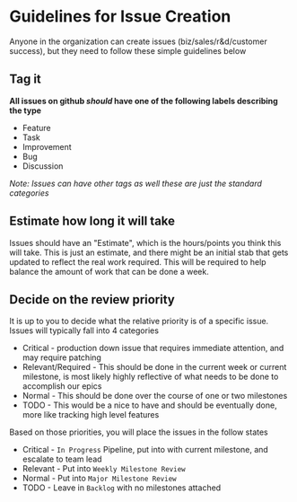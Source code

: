 # Guidelines for Issue Creation

Anyone in the organization can create issues (biz/sales/r&d/customer success), but they need to follow these simple guidelines below

## Tag it

__All issues on github _should_ have one of the following labels describing the type__

* Feature
* Task
* Improvement
* Bug
* Discussion

_Note: Issues can have other tags as well these are just the standard categories_

## Estimate how long it will take

Issues should have an "Estimate", which is the hours/points you think this will take.  This is just an estimate, and there might be an initial stab that gets updated to reflect the real work required.  This will be required to help balance the amount of work that can be done a week.

## Decide on the review priority

It is up to you to decide what the relative priority is of a specific issue.  Issues will typically fall into 4 categories

* Critical - production down issue that requires immediate attention, and may require patching
* Relevant/Required - This should be done in the current week or current milestone, is most likely highly reflective of what needs to be done to accomplish our epics
* Normal - This should be done over the course of one or two milestones
* TODO - This would be a nice to have and should be eventually done, more like tracking high level features

Based on those priorities, you will place the issues in the follow states

* Critical - `In Progress` Pipeline, put into with current milestone, and escalate to team lead
* Relevant - Put into `Weekly Milestone Review`
* Normal - Put into `Major Milestone Review`
* TODO - Leave in `Backlog` with no milestones attached

